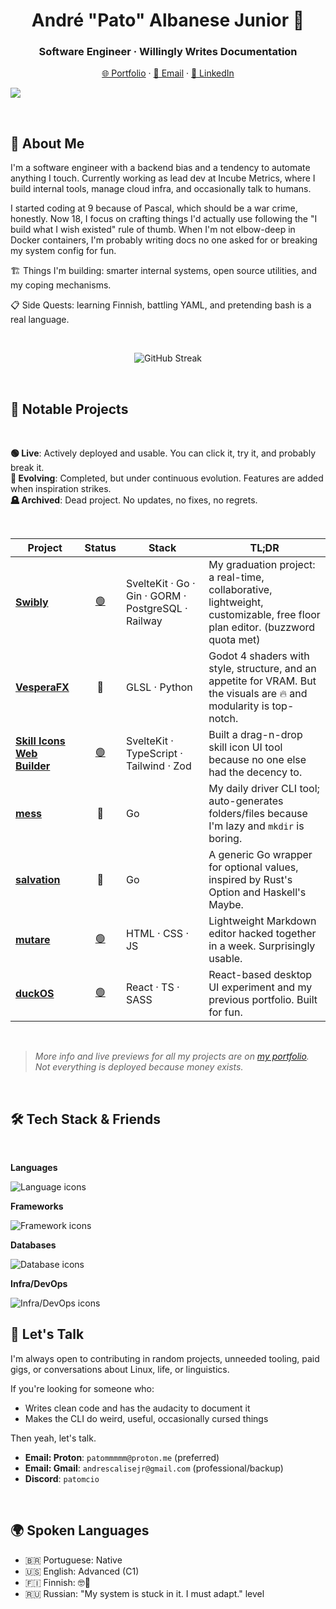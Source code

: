 <h1 align="center">André "Pato" Albanese Junior 🦆</h1>
<h3 align="center">Software Engineer · Willingly Writes Documentation</h3>

<p align="center">
	<a href="https://www.devkcud.com">🌐 Portfolio</a> ·
	<a href="mailto:patommmmm@proton.me">📧 Email</a> · 
	<a href="https://www.linkedin.com/in/andre-albanese-junior">🔗 LinkedIn</a>
</p>

![](https://komarev.com/ghpvc/?username=devkcud&style=pixel)

<br>

## 🧠 About Me

I'm a software engineer with a backend bias and a tendency to automate anything I touch. Currently working as lead dev at Incube Metrics, where I build internal tools, manage cloud infra, and occasionally talk to humans.

I started coding at 9 because of Pascal, which should be a war crime, honestly. Now 18, I focus on crafting things I'd actually use following the "I build what I wish existed" rule of thumb. When I'm not elbow-deep in Docker containers, I'm probably writing docs no one asked for or breaking my system config for fun.

🏗️ Things I'm building: smarter internal systems, open source utilities, and my coping mechanisms.

📋 Side Quests: learning Finnish, battling YAML, and pretending bash is a real language.

<br>

<p align="center">
	<img src="https://streak-stats.devkcud.com?user=devkcud&theme=transparent&hide_border=true&short_numbers=true&hide_current_streak=true" alt="GitHub Streak" />
</p>

<br>

## 📌 Notable Projects

<br>

**🟢 Live**: Actively deployed and usable. You can click it, try it, and probably break it.  
**🧬 Evolving**: Completed, but under continuous evolution. Features are added when inspiration strikes.  
**🪦 Archived**: Dead project. No updates, no fixes, no regrets.

<br>

| Project                                                                   |                 Status                 | Stack                                              | TL;DR                                                                                                                      |
| ------------------------------------------------------------------------- | :------------------------------------: | -------------------------------------------------- | -------------------------------------------------------------------------------------------------------------------------- |
| [**Swibly**](https://github.com/swibly)                                   | [🟢](https://arkhon.og.opensolace.com) | SvelteKit · Go · Gin · GORM · PostgreSQL · Railway | My graduation project: a real-time, collaborative, lightweight, customizable, free floor plan editor. (buzzword quota met) |
| [**VesperaFX**](https://github.com/devkcud/VesperaFX)                     |                   🧬                   | GLSL · Python                                      | Godot 4 shaders with style, structure, and an appetite for VRAM. But the visuals are 🔥 and modularity is top-notch.       |
| [**Skill Icons Web Builder**](https://github.com/devkcud/skill-icons-web) |  [🟢](https://skillicons.devkcud.com)  | SvelteKit · TypeScript · Tailwind · Zod            | Built a drag-n-drop skill icon UI tool because no one else had the decency to.                                             |
| [**mess**](https://github.com/devkcud/mess)                               |                   🧬                   | Go                                                 | My daily driver CLI tool; auto-generates folders/files because I'm lazy and `mkdir` is boring.                             |
| [**salvation**](https://github.com/devkcud/salvation)                     |                   🧬                   | Go                                                 | A generic Go wrapper for optional values, inspired by Rust's Option and Haskell's Maybe.                                   |
| [**mutare**](https://github.com/devkcud/mutare)                           |    [🟢](https://mutare.devkcud.com)    | HTML · CSS · JS                                    | Lightweight Markdown editor hacked together in a week. Surprisingly usable.                                                |
| [**duckOS**](https://github.com/devkcud/duckos)                           |    [🟢](https://duckos.devkcud.com)    | React · TS · SASS                                  | React-based desktop UI experiment and my previous portfolio. Built for fun.                                                |

<br>

> _More info and live previews for all my projects are on [my portfolio](https://www.devkcud.com). Not everything is deployed because money exists._

<br>

## 🛠️ Tech Stack & Friends

<br>

**Languages**

<img src="https://skillicons.dev/icons?i=cs,typescript,golang,rust,python&theme=dark&perline=5" alt="Language icons" />

**Frameworks**

<img src="https://skillicons.dev/icons?i=svelte,react,nextjs,dotnet&theme=dark&perline=4" alt="Framework icons" />

**Databases**

<img src="https://skillicons.dev/icons?i=mongodb,postgresql&theme=dark&perline=2" alt="Database icons" />

**Infra/DevOps**

<img src="https://skillicons.dev/icons?i=firebase,linux,docker,aws&theme=dark&perline=4" alt="Infra/DevOps icons" />

<br>

## 🤝 Let's Talk

I'm always open to contributing in random projects, unneeded tooling, paid gigs, or conversations about Linux, life, or linguistics.

If you're looking for someone who:

- Writes clean code and has the audacity to document it
- Makes the CLI do weird, useful, occasionally cursed things

Then yeah, let's talk.

- **Email: Proton**: `patommmmm@proton.me` (preferred)
- **Email: Gmail**: `andrescalisejr@gmail.com` (professional/backup)
- **Discord**: `patomcio`

<br>

## 🌍 Spoken Languages

- 🇧🇷 Portuguese: Native
- 🇺🇸 English: Advanced (C1)
- 🇫🇮 Finnish: 🤓🤫
- 🇷🇺 Russian: "My system is stuck in it. I must adapt." level
